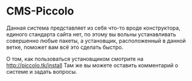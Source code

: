 # CMS-Piccolo
Данная система представляет из себя что-то вроде конструктора, единого стандарта сайта нет, по этому вы вольны устанавливать совершенно любые пакеты, а установщик, расположенный в данной ветке, поможет вам всё это сделать быстро.

О том, как пользоваться установщиком смотрите на http://piccolo.tk/install
Там же вы можете оставить комментарий о системе и задать вопросы.
